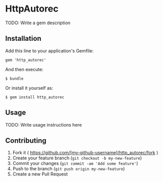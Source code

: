 # HttpAutorec

TODO: Write a gem description

## Installation

Add this line to your application's Gemfile:

    gem 'http_autorec'

And then execute:

    $ bundle

Or install it yourself as:

    $ gem install http_autorec

## Usage

TODO: Write usage instructions here

## Contributing

1. Fork it ( https://github.com/[my-github-username]/http_autorec/fork )
2. Create your feature branch (`git checkout -b my-new-feature`)
3. Commit your changes (`git commit -am 'Add some feature'`)
4. Push to the branch (`git push origin my-new-feature`)
5. Create a new Pull Request
